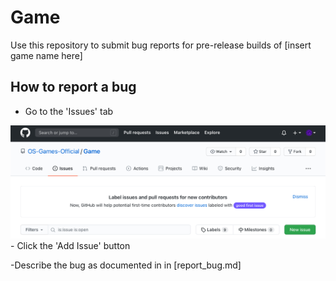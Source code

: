 Game
==============
Use this repository to submit bug reports for pre-release builds of \[insert game name here]

## How to report a bug
- Go to the 'Issues' tab
<img src="15D5ECC9-E54C-4384-BBCB-A83BB18D5ED1.jpeg" />
- Click the 'Add Issue' button

-Describe the bug as documented in in [report_bug.md]
